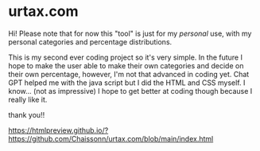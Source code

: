 # urtax.com

Hi! Please note that for now this "tool" is just for my *personal* use, with my personal categories and percentage distributions.

This is my second ever coding project so it's very simple. In the future I hope to make the user able to make their own categories and decide on their own percentage, however, I'm not that advanced in coding yet. Chat GPT helped me with the java script but I did the HTML and CSS myself. I know... (not as impressive) I hope to get better at coding though because I really like it. 

thank you!!

https://htmlpreview.github.io/?https://github.com/Chaissonn/urtax.com/blob/main/index.html
